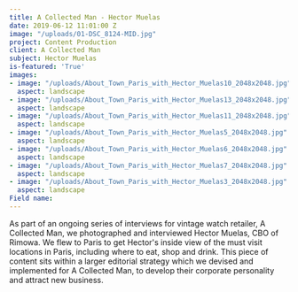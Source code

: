 ```yaml
---
title: A Collected Man - Hector Muelas
date: 2019-06-12 11:01:00 Z
image: "/uploads/01-DSC_8124-MID.jpg"
project: Content Production
client: A Collected Man
subject: Hector Muelas
is-featured: 'True'
images:
- image: "/uploads/About_Town_Paris_with_Hector_Muelas10_2048x2048.jpg"
  aspect: landscape
- image: "/uploads/About_Town_Paris_with_Hector_Muelas13_2048x2048.jpg"
  aspect: landscape
- image: "/uploads/About_Town_Paris_with_Hector_Muelas11_2048x2048.jpg"
  aspect: landscape
- image: "/uploads/About_Town_Paris_with_Hector_Muelas5_2048x2048.jpg"
  aspect: landscape
- image: "/uploads/About_Town_Paris_with_Hector_Muelas6_2048x2048.jpg"
  aspect: landscape
- image: "/uploads/About_Town_Paris_with_Hector_Muelas7_2048x2048.jpg"
  aspect: landscape
- image: "/uploads/About_Town_Paris_with_Hector_Muelas3_2048x2048.jpg"
  aspect: landscape
Field name: 
---
```


As part of an ongoing series of interviews for vintage watch retailer, A Collected Man, we photographed and interviewed Hector Muelas, CBO of Rimowa. We flew to Paris to get Hector's inside view of the must visit locations in Paris, including where to eat, shop and drink. This piece of content sits within a larger editorial strategy which we devised and implemented for A Collected Man, to develop their corporate personality and attract new business. 